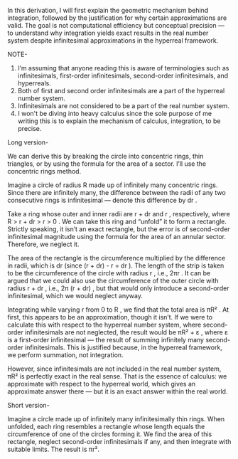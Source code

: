 In this derivation, I will first explain the geometric mechanism behind integration, followed by the justification for why certain approximations are valid. The goal is not computational efficiency but conceptual precision — to understand why integration yields exact results in the real number system despite infinitesimal approximations in the hyperreal framework.

NOTE-
1) I’m assuming that anyone reading this is aware of terminologies such as infinitesimals, first-order infinitesimals, second-order infinitesimals, and hyperreals.
2) Both of first and second order infinitesimals are a part of the hyperreal number system. 
3) Infinitesimals are not considered to be a part of the real number system.
4) I won't be diving into heavy calculus since the sole purpose of me writing this is to explain the mechanism of calculus, integration, to be precise.


Long version-

We can derive this by breaking the circle into concentric rings, thin triangles, or by using the formula for the area of a sector. I’ll use the concentric rings method.

Imagine a circle of radius  R  made up of infinitely many concentric rings. Since there are infinitely many, the difference between the radii of any two consecutive rings is infinitesimal — denote this difference by  dr .

Take a ring whose outer and inner radii are  r + dr  and  r , respectively, where  R > r + dr > r > 0 . We can take this ring and “unfold” it to form a rectangle. Strictly speaking, it isn’t an exact rectangle, but the error is of second-order infinitesimal magnitude using the formula for the area of an annular sector. Therefore, we neglect it.

The area of the rectangle is the circumference multiplied by the difference in radii, which is  dr  (since  (r + dr) - r = dr ). The length of the strip is taken to be the circumference of the circle with radius  r , i.e.,  2πr . It can be argued that we could also use the circumference of the outer circle with radius  r + dr , i.e.,  2π (r + dr) , but that would only introduce a second-order infinitesimal, which we would neglect anyway.

Integrating while varying  r  from 0 to  R , we find that the total area is  πR² . At first, this appears to be an approximation, though it isn’t. If we were to calculate this with respect to the hyperreal number system, where second-order infinitesimals are not neglected, the result would be  πR² + ε , where  ε  is a first-order infinitesimal — the result of summing infinitely many second-order infinitesimals. This is justified because, in the hyperreal framework, we perform summation, not integration.

However, since infinitesimals are not included in the real number system,  πR²  is perfectly exact in the real sense. That is the essence of calculus: we approximate with respect to the hyperreal world, which gives an approximate answer there — but it is an exact answer within the real world.


 
Short version-

Imagine a circle made up of infinitely many infinitesimally thin rings. When unfolded, each ring resembles a rectangle whose length equals the circumference of one of the circles forming it. We find the area of this rectangle, neglect second-order infinitesimals if any, and then integrate with suitable limits. The result is πr².












